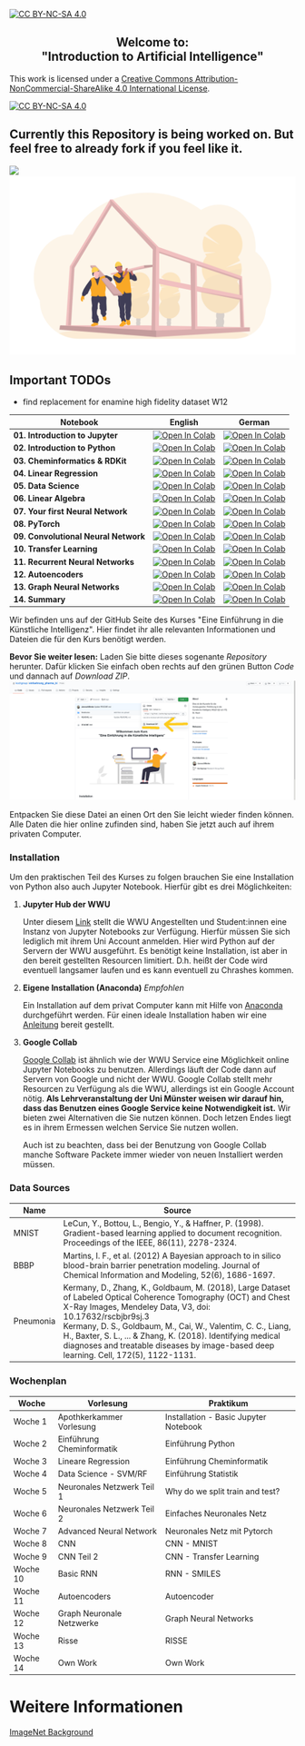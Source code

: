 [![CC BY-NC-SA 4.0][cc-by-nc-sa-shield]][cc-by-nc-sa]

<h2 align ="center">Welcome to: <br> "Introduction to Artificial Intelligence"</h2>



This work is licensed under a
[Creative Commons Attribution-NonCommercial-ShareAlike 4.0 International License][cc-by-nc-sa].

[![CC BY-NC-SA 4.0][cc-by-nc-sa-image]][cc-by-nc-sa]

[cc-by-nc-sa]: http://creativecommons.org/licenses/by-nc-sa/4.0/
[cc-by-nc-sa-image]: https://licensebuttons.net/l/by-nc-sa/4.0/88x31.png
[cc-by-nc-sa-shield]: https://img.shields.io/badge/License-CC%20BY--NC--SA%204.0-lightgrey.svg


## Currently this Repository is being worked on. But feel free to already fork if you feel like it.

![](Notebooks_GR/Img/general/hello.png)
![](Notebooks_GER/Img/general/underconstructions.png)

## Important TODOs

- find replacement for enamine high fidelity dataset W12

Notebook | English | German
-------- | ------- | ------
**01\. Introduction to Jupyter** | [![Open In Colab](https://colab.research.google.com/assets/colab-badge.svg)](https://colab.research.google.com/github/kochgroup/intro_pharma_ai/blob/main/Notebooks_EN/01%20-%20Introduction%20to%20Jupyter.ipynb) | [![Open In Colab](https://colab.research.google.com/assets/colab-badge.svg)](https://colab.research.google.com/github/kochgroup/intro_pharma_ai/blob/main/Notebooks_GER/Woche%2001%20-%20Einf%C3%BChrung%20Jupyter.ipynb)   
**02\. Introduction to Python**| [![Open In Colab](https://colab.research.google.com/assets/colab-badge.svg)](https://colab.research.google.com/github/kochgroup/intro_pharma_ai/blob/main/Notebooks_EN/02%20-%20Introduction%20to%20Python.ipynb) | [![Open In Colab](https://colab.research.google.com/assets/colab-badge.svg)](https://colab.research.google.com/github/kochgroup/intro_pharma_ai/blob/main/Notebooks_GER/Woche%2002%20-%20Einführung%20Python.ipynb)  
**03\. Cheminformatics & RDKit** |[![Open In Colab](https://colab.research.google.com/assets/colab-badge.svg)](https://colab.research.google.com/github/kochgroup/intro_pharma_ai/blob/main/Notebooks_EN/03%20-%20Cheminformatics.ipynb) | [![Open In Colab](https://colab.research.google.com/assets/colab-badge.svg)](https://colab.research.google.com/github/kochgroup/intro_pharma_ai/blob/main/Notebooks_GER/Woche%2003%20-%20Chemieinformatik.ipynb)
**04\. Linear Regression** | [![Open In Colab](https://colab.research.google.com/assets/colab-badge.svg)](https://colab.research.google.com/github/kochgroup/intro_pharma_ai/blob/main/Notebooks_EN/04%20-%20Linear%20Regression.ipynb) | [![Open In Colab](https://colab.research.google.com/assets/colab-badge.svg)](https://colab.research.google.com/github/kochgroup/intro_pharma_ai/blob/main/Notebooks_GER/Woche%2004%20-%20Lineare%20Regression.ipynb)
**05\. Data Science** | [![Open In Colab](https://colab.research.google.com/assets/colab-badge.svg)](https://colab.research.google.com/github/kochgroup/intro_pharma_ai/blob/main/Notebooks_EN/05%20-%20Data%20Science.ipynb) | [![Open In Colab](https://colab.research.google.com/assets/colab-badge.svg)](https://colab.research.google.com/github/kochgroup/intro_pharma_ai/blob/main/Notebooks_GER/Woche%2005%20-%20Data%20Science.ipynb)
**06\. Linear Algebra** | [![Open In Colab](https://colab.research.google.com/assets/colab-badge.svg)](https://colab.research.google.com/github/kochgroup/intro_pharma_ai/blob/main/Notebooks_EN/06%20-%20Linear%20Algebra%20for%20NN.ipynb) | [![Open In Colab](https://colab.research.google.com/assets/colab-badge.svg)](https://colab.research.google.com/github/kochgroup/intro_pharma_ai/blob/main/Notebooks_GER/Woche%2006%20-%20Lineare%20Algebra%20für%20NN.ipynb)
**07\. Your first Neural Network** | [![Open In Colab](https://colab.research.google.com/assets/colab-badge.svg)](https://colab.research.google.com/github/kochgroup/intro_pharma_ai/blob/main/Notebooks_EN/07%20-%20First%20Neural%20Net.ipynb) | [![Open In Colab](https://colab.research.google.com/assets/colab-badge.svg)](https://colab.research.google.com/github/kochgroup/intro_pharma_ai/blob/main/Notebooks_GER/Woche%2007%20-%20Erstes%20Neuronales%20Netzwerk.ipynb)
**08\. PyTorch** | [![Open In Colab](https://colab.research.google.com/assets/colab-badge.svg)](https://colab.research.google.com/github/kochgroup/intro_pharma_ai/blob/main/Notebooks_EN/08%20-%20PyTorch.ipynb) | [![Open In Colab](https://colab.research.google.com/assets/colab-badge.svg)](https://colab.research.google.com/github/kochgroup/intro_pharma_ai/blob/main/Notebooks_GER/Woche%2008%20-%20PyTorch.ipynb)
**09\. Convolutional Neural Network** | [![Open In Colab](https://colab.research.google.com/assets/colab-badge.svg)](https://colab.research.google.com/github/kochgroup/intro_pharma_ai/blob/main/Notebooks_EN/09%20-%20Convolutional%20Neural%20Network.ipynb) | [![Open In Colab](https://colab.research.google.com/assets/colab-badge.svg)](https://colab.research.google.com/github/kochgroup/intro_pharma_ai/blob/main/Notebooks_GER/Woche%2009%20-%20Convolutional%20Neural%20Network.ipynb)
**10\. Transfer Learning** | [![Open In Colab](https://colab.research.google.com/assets/colab-badge.svg)](https://colab.research.google.com/github/kochgroup/intro_pharma_ai/blob/main/Notebooks_EN/10%20-%20Transfer%20Learning.ipynb) | [![Open In Colab](https://colab.research.google.com/assets/colab-badge.svg)](https://colab.research.google.com/github/kochgroup/intro_pharma_ai/blob/main/Notebooks_GER/Woche%2010%20-%20Transfer%20Learning.ipynb)
**11\. Recurrent Neural Networks** | [![Open In Colab](https://colab.research.google.com/assets/colab-badge.svg)](https://colab.research.google.com/github/kochgroup/intro_pharma_ai/blob/main/Notebooks_EN/11%20-%20Recurrent%20Neural%20Networks.ipynb) | [![Open In Colab](https://colab.research.google.com/assets/colab-badge.svg)](https://colab.research.google.com/github/kochgroup/intro_pharma_ai/blob/main/Notebooks_GER/Woche%2011%20-%20Recurrent%20Neural%20Networks.ipynb)
**12\. Autoencoders** | [![Open In Colab](https://colab.research.google.com/assets/colab-badge.svg)](https://colab.research.google.com/github/kochgroup/intro_pharma_ai/blob/main/Notebooks_EN/12%20-%20Autoencoders.ipynb) | [![Open In Colab](https://colab.research.google.com/assets/colab-badge.svg)](https://colab.research.google.com/github/kochgroup/intro_pharma_ai/blob/main/Notebooks_GER/Woche%2012%20-%20Autoencoders.ipynb)
**13\. Graph Neural Networks** | [![Open In Colab](https://colab.research.google.com/assets/colab-badge.svg)](https://colab.research.google.com/github/kochgroup/intro_pharma_ai/blob/main/Notebooks_EN/13%20-%20Graph%20Neural%20Networks.ipynb) | [![Open In Colab](https://colab.research.google.com/assets/colab-badge.svg)](https://colab.research.google.com/github/kochgroup/intro_pharma_ai/blob/main/Notebooks_GER/Woche%2013%20-%20Graph%20Neural%20Networks.ipynb)
**14\. Summary** | [![Open In Colab](https://colab.research.google.com/assets/colab-badge.svg)](https://colab.research.google.com/github/kochgroup/intro_pharma_ai/blob/main/Notebooks_EN/14%20-%20Summary.ipynb) | [![Open In Colab](https://colab.research.google.com/assets/colab-badge.svg)](https://colab.research.google.com/github/kochgroup/intro_pharma_ai/blob/main/Notebooks_GER/Woche%2014%20-%20Zusammenfassung.ipynb)


Wir befinden uns auf der GitHub Seite des Kurses "Eine Einführung in die Künstliche Intelligenz". Hier findet ihr alle relevanten Informationen und Dateien die für den Kurs benötigt werden.

**Bevor Sie weiter lesen:**
Laden Sie bitte dieses sogenante *Repository* herunter. Dafür klicken Sie einfach oben rechts auf den grünen Button *Code* und dannach auf *Download ZIP*.  
![](Notebooks/Img/install_git.png)

Entpacken Sie diese Datei an einen Ort den Sie leicht wieder finden können. Alle Daten die hier online zufinden sind, haben Sie jetzt auch auf ihrem privaten Computer.


### Installation
Um den praktischen Teil des Kurses zu folgen brauchen Sie eine Installation von Python also auch Jupyter Notebook. 
Hierfür gibt es drei Möglichkeiten:
1. **Jupyter Hub der WWU**

   Unter diesem [Link](https://jupyterhub.wwu.de/hub/spawn) stellt die WWU Angestellten und Student:innen eine Instanz von Jupyter Notebooks zur Verfügung.
   Hierfür müssen Sie sich lediglich mit ihrem Uni Account anmelden. Hier wird Python auf der Servern der WWU ausgeführt.
   Es benötigt keine Installation, ist aber in den bereit gestellten Resourcen limitiert. D.h. heißt der Code wird eventuell langsamer laufen und es kann eventuell zu Chrashes kommen.
1. **Eigene Installation (Anaconda)** *Empfohlen*

   Ein Installation auf dem privat Computer kann mit Hilfe von [Anaconda](https://www.anaconda.com/) durchgeführt werden.
   Für einen ideale Installation haben wir eine [Anleitung](installation.pdf) bereit gestellt.
1. **Google Collab**
 
   [Google Collab](https://colab.research.google.com/) ist ähnlich wie der WWU Service eine Möglichkeit online Jupyter Notebooks zu benutzen.
   Allerdings läuft der Code dann auf Servern von Google und nicht der WWU. 
   Google Collab stellt mehr Resourcen zu Verfügung als die WWU, allerdings ist ein Google Account nötig.
   **Als Lehrveranstaltung der Uni Münster weisen wir darauf hin, dass das Benutzen eines Google Service keine Notwendigkeit ist.** Wir bieten zwei Alternativen die  Sie nutzen können. Doch letzen Endes liegt es in ihrem Ermessen welchen Service Sie nutzen wollen. 
   
   Auch ist zu beachten, dass bei der Benutzung von Google Collab manche Software Packete immer wieder von neuen Installiert werden müssen.


### Data Sources

Name | Source  
-----| ------ 
MNIST | LeCun, Y., Bottou, L., Bengio, Y., & Haffner, P. (1998). Gradient-based learning applied to document recognition. Proceedings of the IEEE, 86(11), 2278-2324.
BBBP | Martins, I. F., et al. (2012) A Bayesian approach to in silico blood-brain barrier penetration modeling. Journal of Chemical Information and Modeling, 52(6), 1686-1697.
Pneumonia | Kermany, D., Zhang, K., Goldbaum, M. (2018), Large Dataset of Labeled Optical Coherence Tomography (OCT) and Chest X-Ray Images, Mendeley Data, V3, doi: 10.17632/rscbjbr9sj.3 <br> Kermany, D. S., Goldbaum, M., Cai, W., Valentim, C. C., Liang, H., Baxter, S. L., ... & Zhang, K. (2018). Identifying medical diagnoses and treatable diseases by image-based deep learning. Cell, 172(5), 1122-1131.
### Wochenplan 

Woche | Vorlesung | Praktikum
------------ | ------------- | -------------
Woche 1 | Apothkerkammer Vorlesung | Installation - Basic Jupyter Notebook
Woche 2 | Einführung Cheminformatik | Einführung Python
Woche 3 | Lineare Regression | Einführung Cheminformatik
Woche 4 | Data Science - SVM/RF | Einführung Statistik
Woche 5 | Neuronales Netzwerk Teil 1 | Why do we split train and test?
Woche 6 | Neuronales Netzwerk Teil 2| Einfaches Neuronales Netz
Woche 7 | Advanced Neural Network | Neuronales Netz mit Pytorch
Woche 8 | CNN | CNN - MNIST
Woche 9 | CNN Teil 2| CNN - Transfer Learning
Woche 10| Basic RNN | RNN - SMILES
Woche 11| Autoencoders| Autoencoder
Woche 12| Graph Neuronale Netzwerke| Graph Neural Networks
Woche 13| Risse| RISSE
Woche 14| Own Work| Own Work

# Weitere Informationen

[ImageNet Background](https://qz.com/1034972/the-data-that-changed-the-direction-of-ai-research-and-possibly-the-world/)
